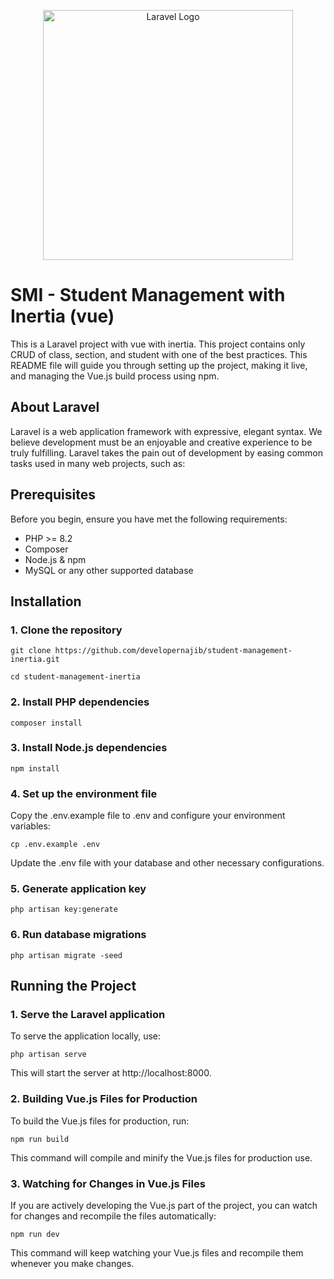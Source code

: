 <p align="center"><a href="https://laravel.com" target="_blank"><img src="https://raw.githubusercontent.com/laravel/art/master/logo-lockup/5%20SVG/2%20CMYK/1%20Full%20Color/laravel-logolockup-cmyk-red.svg" width="400" alt="Laravel Logo"></a></p>

# SMI - Student Management with Inertia (vue)

This is a Laravel project with vue with inertia. This project contains only CRUD of class, section, and student with one of the best practices. This README file will guide you through setting up the project, making it live, and managing the Vue.js build process using npm.

## About Laravel

Laravel is a web application framework with expressive, elegant syntax. We believe development must be an enjoyable and creative experience to be truly fulfilling. Laravel takes the pain out of development by easing common tasks used in many web projects, such as:


## Prerequisites

Before you begin, ensure you have met the following requirements:
- PHP >= 8.2
- Composer
- Node.js & npm
- MySQL or any other supported database

## Installation

### 1. Clone the repository

```
git clone https://github.com/developernajib/student-management-inertia.git
```
```
cd student-management-inertia
```

### 2. Install PHP dependencies
```
composer install
```
### 3. Install Node.js dependencies
```
npm install
```
### 4. Set up the environment file
Copy the .env.example file to .env and configure your environment variables:

```
cp .env.example .env
```
Update the .env file with your database and other necessary configurations.

### 5. Generate application key
```
php artisan key:generate
```
### 6. Run database migrations
```
php artisan migrate -seed
```
## Running the Project

### 1. Serve the Laravel application
To serve the application locally, use:
```
php artisan serve
```
This will start the server at http://localhost:8000.

### 2. Building Vue.js Files for Production
To build the Vue.js files for production, run:
```
npm run build
```
This command will compile and minify the Vue.js files for production use.

### 3. Watching for Changes in Vue.js Files
If you are actively developing the Vue.js part of the project, you can watch for changes and recompile the files automatically:
```
npm run dev
```
This command will keep watching your Vue.js files and recompile them whenever you make changes.

